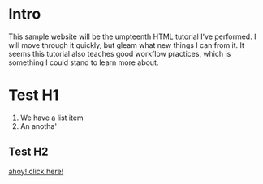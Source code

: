# Intro
This sample website will be the umpteenth HTML tutorial I've performed.  I will move through it quickly, but gleam what new things I can from it. It seems this tutorial also teaches good workflow practices, which is something I could stand to learn more about.

# Test H1
1. We have a list item
2. An anotha'

## Test H2
[ahoy! click here!](https://mkazandj.github.com/sample_website)
